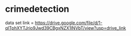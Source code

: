 # crimedetection
data set link = https://drive.google.com/file/d/1-qITphXYTJrio9Jwd39CBgxNZX1lNVbT/view?usp=drive_link
